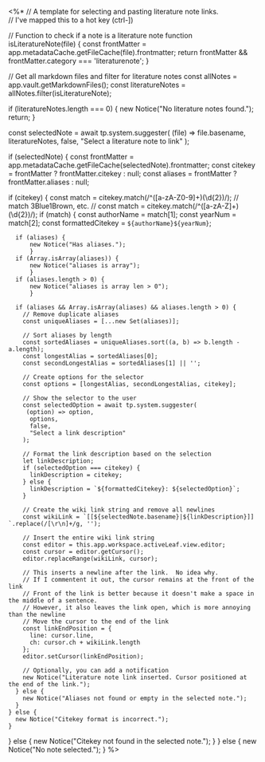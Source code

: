 <%*
// A template for selecting and pasting literature note links.  
// I've mapped this to a hot key (ctrl-])

// Function to check if a note is a literature note
function isLiteratureNote(file) {
  const frontMatter = app.metadataCache.getFileCache(file).frontmatter;
  return frontMatter && frontMatter.category === 'literaturenote';
}

// Get all markdown files and filter for literature notes
const allNotes = app.vault.getMarkdownFiles();
const literatureNotes = allNotes.filter(isLiteratureNote);

if (literatureNotes.length === 0) {
  new Notice("No literature notes found.");
  return;
}

const selectedNote = await tp.system.suggester(
  (file) => file.basename,
  literatureNotes,
  false,
  "Select a literature note to link"
);

if (selectedNote) {
  const frontMatter = app.metadataCache.getFileCache(selectedNote).frontmatter;
  const citekey = frontMatter ? frontMatter.citekey : null;
  const aliases = frontMatter ? frontMatter.aliases : null;

  if (citekey) {
    const match = citekey.match(/^([a-zA-Z0-9]+)(\d{2})/); // match 3Blue1Brown, etc.
    // const match = citekey.match(/^([a-zA-Z]+)(\d{2})/);
    if (match) {
      const authorName = match[1];
      const yearNum = match[2];
      const formattedCitekey = `${authorName}${yearNum}`;
      
      if (aliases) {
          new Notice("Has aliases.");
          }
      if (Array.isArray(aliases)) {
          new Notice("aliases is array");
          }
      if (aliases.length > 0) {
          new Notice("aliases is array len > 0");
          }
          
      if (aliases && Array.isArray(aliases) && aliases.length > 0) {
        // Remove duplicate aliases
        const uniqueAliases = [...new Set(aliases)];
        
        // Sort aliases by length
        const sortedAliases = uniqueAliases.sort((a, b) => b.length - a.length);
        const longestAlias = sortedAliases[0];
        const secondLongestAlias = sortedAliases[1] || '';
        
        // Create options for the selector
        const options = [longestAlias, secondLongestAlias, citekey];
        
        // Show the selector to the user
        const selectedOption = await tp.system.suggester(
         (option) => option,
          options,
          false,
          "Select a link description"
        );
        
        // Format the link description based on the selection
        let linkDescription;
        if (selectedOption === citekey) {
          linkDescription = citekey;
        } else {
          linkDescription = `${formattedCitekey}: ${selectedOption}`;
        }
        
        // Create the wiki link string and remove all newlines
        const wikiLink = `[[${selectedNote.basename}|${linkDescription}]] `.replace(/[\r\n]+/g, '');
        
        // Insert the entire wiki link string
        const editor = this.app.workspace.activeLeaf.view.editor;
        const cursor = editor.getCursor();
        editor.replaceRange(wikiLink, cursor);
        
        // This inserts a newline after the link.  No idea why.
        // If I commentent it out, the cursor remains at the front of the link
        // Front of the link is better because it doesn't make a space in the middle of a sentence.
        // However, it also leaves the link open, which is more annoying than the newline
        // Move the cursor to the end of the link
        const linkEndPosition = {
          line: cursor.line,
          ch: cursor.ch + wikiLink.length
        };
        editor.setCursor(linkEndPosition);

        // Optionally, you can add a notification
        new Notice("Literature note link inserted. Cursor positioned at the end of the link.");
      } else {
        new Notice("Aliases not found or empty in the selected note.");
      }
    } else {
      new Notice("Citekey format is incorrect.");
    }
  } else {
    new Notice("Citekey not found in the selected note.");
  }
} else {
  new Notice("No note selected.");
}
%>
